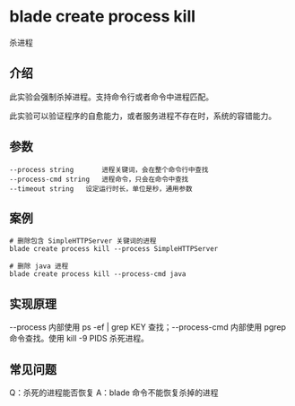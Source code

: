 # blade create process kill
杀进程

## 介绍
此实验会强制杀掉进程。支持命令行或者命令中进程匹配。

此实验可以验证程序的自愈能力，或者服务进程不存在时，系统的容错能力。


## 参数
```text
--process string       进程关键词，会在整个命令行中查找
--process-cmd string   进程命令，只会在命令中查找
--timeout string   设定运行时长，单位是秒，通用参数
```

## 案例
```text
# 删除包含 SimpleHTTPServer 关键词的进程
blade create process kill --process SimpleHTTPServer

# 删除 java 进程
blade create process kill --process-cmd java
```

## 实现原理
--process 内部使用 ps -ef | grep KEY 查找；--process-cmd 内部使用 pgrep 命令查找。使用 kill -9 PIDS 杀死进程。

## 常见问题
Q：杀死的进程能否恢复
A：blade 命令不能恢复杀掉的进程
